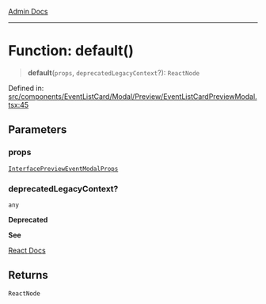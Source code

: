 [Admin Docs](/)

***

# Function: default()

> **default**(`props`, `deprecatedLegacyContext`?): `ReactNode`

Defined in: [src/components/EventListCard/Modal/Preview/EventListCardPreviewModal.tsx:45](https://github.com/PalisadoesFoundation/talawa-admin/blob/main/src/components/EventListCard/Modal/Preview/EventListCardPreviewModal.tsx#L45)

## Parameters

### props

[`InterfacePreviewEventModalProps`](../../../../../../types/Event/interface/interfaces/InterfacePreviewEventModalProps.md)

### deprecatedLegacyContext?

`any`

**Deprecated**

**See**

[React Docs](https://legacy.reactjs.org/docs/legacy-context.html#referencing-context-in-lifecycle-methods)

## Returns

`ReactNode`

